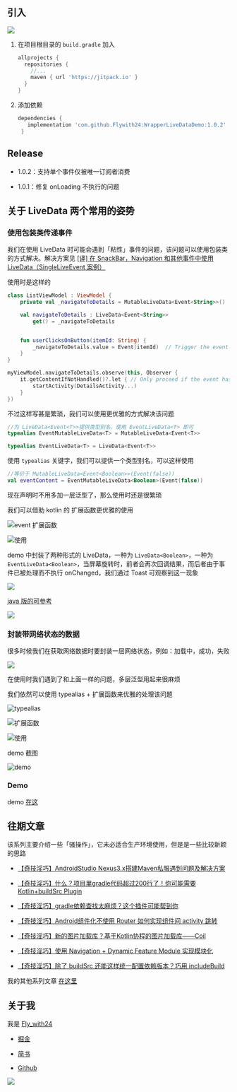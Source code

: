 ## 引入
[![](https://www.jitpack.io/v/Flywith24/WrapperLiveDataDemo.svg)](https://www.jitpack.io/#Flywith24/WrapperLiveDataDemo)

1. 在项目根目录的 `build.gradle` 加入

   ``` groovy
   allprojects {
     repositories {
       //...
       maven { url 'https://jitpack.io' }
     }
   }
   ```

   

2. 添加依赖

   ``` groovy
   dependencies {
	  implementation 'com.github.Flywith24:WrapperLiveDataDemo:1.0.2'
	}
   ```

## Release

- 1.0.2：支持单个事件仅被唯一订阅者消费

- 1.0.1：修复 onLoading 不执行的问题

  

## 关于 LiveData 两个常用的姿势

### 使用包装类传递事件

我们在使用 LiveData 时可能会遇到「粘性」事件的问题，该问题可以使用包装类的方式解决。解决方案见 [[译] 在 SnackBar，Navigation 和其他事件中使用 LiveData（SingleLiveEvent 案例）](https://juejin.im/post/5b2b1b2cf265da5952314b63#heading-7)



使用时是这样的

``` kotlin
class ListViewModel : ViewModel {
    private val _navigateToDetails = MutableLiveData<Event<String>>()

    val navigateToDetails : LiveData<Event<String>>
        get() = _navigateToDetails


    fun userClicksOnButton(itemId: String) {
        _navigateToDetails.value = Event(itemId)  // Trigger the event by setting a new Event as a new value
    }
}

myViewModel.navigateToDetails.observe(this, Observer {
    it.getContentIfNotHandled()?.let { // Only proceed if the event has never been handled
        startActivity(DetailsActivity...)
    }
})
```



不过这样写甚是繁琐，我们可以使用更优雅的方式解决该问题

``` kotlin
//为 LiveData<Event<T>>提供类型别名，使用 EventLiveData<T> 即可
typealias EventMutableLiveData<T> = MutableLiveData<Event<T>>

typealias EventLiveData<T> = LiveData<Event<T>>
```

使用 `typealias` 关键字，我们可以提供一个类型别名，可以这样使用

```kotlin
//等价于 MutableLiveData<Event<Boolean>>(Event(false))
val eventContent = EventMutableLiveData<Boolean>(Event(false))
```



现在声明时不用多加一层泛型了，那么使用时还是很繁琐



我们可以借助 kotlin 的 扩展函数更优雅的使用



![event 扩展函数](https://gitee.com/flywith24/Album/raw/master/img/20200605115649.png)

![使用](https://gitee.com/flywith24/Album/raw/master/img/20200605121030.png)



demo 中封装了两种形式的 LiveData，一种为 `LiveData<Boolean>`，一种为 `EventLiveData<Boolean>`，当屏幕旋转时，前者会再次回调结果，而后者由于事件已被处理而不执行 onChanged，我们通过 Toast 可观察到这一现象

![](https://gitee.com/flywith24/Album/raw/master/img/20200605121634.gif)



[java 版的可参考](https://github.com/KunMinX/Jetpack-MVVM-Best-Practice)

![](https://gitee.com/flywith24/Album/raw/master/img/20200605122206.png)



### 封装带网络状态的数据

很多时候我们在获取网络数据时要封装一层网络状态，例如：加载中，成功，失败

![](https://gitee.com/flywith24/Album/raw/master/img/20200605115950.png)



在使用时我们遇到了和上面一样的问题，多层泛型用起来很麻烦

我们依然可以使用 typealias + 扩展函数来优雅的处理该问题

![typealias](https://gitee.com/flywith24/Album/raw/master/img/20200605120336.png)



![扩展函数](https://gitee.com/flywith24/Album/raw/master/img/20200605120400.png)



![使用](https://gitee.com/flywith24/Album/raw/master/img/20200605120455.png)



demo 截图

![demo](https://gitee.com/flywith24/Album/raw/master/img/20200605120721.gif)



### Demo

demo [在这](https://github.com/Flywith24/WrapperLiveDataDemo)



## 往期文章



该系列主要介绍一些「骚操作」，它未必适合生产环境使用，但是是一些比较新颖的思路



- [【奇技淫巧】AndroidStudio Nexus3.x搭建Maven私服遇到问题及解决方案](https://juejin.im/post/5e481a28f265da570b3f235c)


- [【奇技淫巧】什么？项目里gradle代码超过200行了！你可能需要 Kotlin+buildSrc Plugin](https://juejin.im/post/5e22c2ce6fb9a02ff67d41c3)


- [【奇技淫巧】gradle依赖查找太麻烦？这个插件可能帮到你](https://juejin.im/post/5e481a28f265da570b3f235c)


- [【奇技淫巧】Android组件化不使用 Router 如何实现组件间 activity 跳转](https://juejin.im/post/5e967f35f265da47d77cd4c3)


- [【奇技淫巧】新的图片加载库？基于Kotlin协程的图片加载库——Coil](https://juejin.im/post/5ebdfb0b6fb9a0436153db22)


- [【奇技淫巧】使用 Navigation + Dynamic Feature Module 实现模块化](https://juejin.im/post/5ec50ae46fb9a047a862124f)

- [【奇技淫巧】除了 buildSrc 还能这样统一配置依赖版本？巧用 includeBuild](https://juejin.im/post/5ecde219e51d457841190d08)



我的其他系列文章 [在这里](https://github.com/Flywith24/BlogList)

## 关于我

我是 [Fly_with24](https://flywith24.gitee.io/)
- [掘金](https://juejin.im/user/57c7f6870a2b58006b1cfd6c)

- [简书](https://www.jianshu.com/u/3d5ad6043d66)

- [Github](https://github.com/Flywith24)

  

![](https://gitee.com/flywith24/Album/raw/master/img/20200508153754.jpg)

 